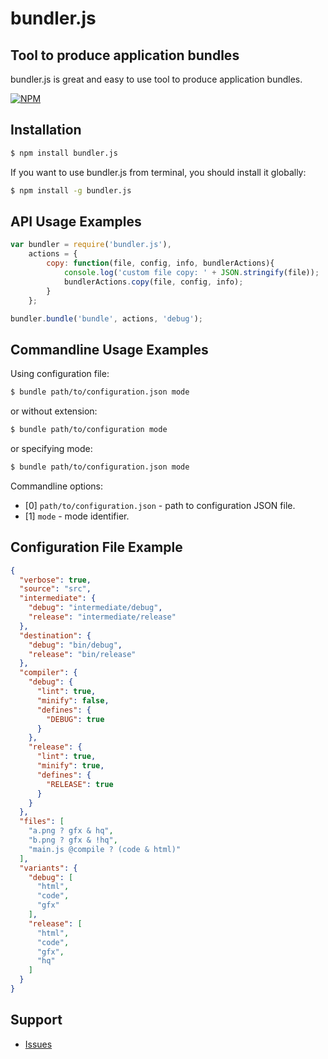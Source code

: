 # bundler.js

## Tool to produce application bundles

bundler.js is great and easy to use tool to produce application bundles.

[![NPM](https://nodei.co/npm/bundler.js.png?downloads=true&downloadRank=true&stars=true)](https://nodei.co/npm/bundler.js/)

## Installation

```bash
$ npm install bundler.js
```

If you want to use bundler.js from terminal, you should install it globally:

```bash
$ npm install -g bundler.js
```

## API Usage Examples

```javascript
var bundler = require('bundler.js'),
    actions = {
        copy: function(file, config, info, bundlerActions){
            console.log('custom file copy: ' + JSON.stringify(file));
            bundlerActions.copy(file, config, info);
        }
    };

bundler.bundle('bundle', actions, 'debug');
```

## Commandline Usage Examples

Using configuration file:
```bash
$ bundle path/to/configuration.json mode
```
or without extension:
```bash
$ bundle path/to/configuration mode
```
or specifying mode:
```bash
$ bundle path/to/configuration.json mode
```

Commandline options:
 * [0] `path/to/configuration.json` - path to configuration JSON file.
 * [1] `mode`                       - mode identifier.

## Configuration File Example
```json
{
  "verbose": true,
  "source": "src",
  "intermediate": {
    "debug": "intermediate/debug",
    "release": "intermediate/release"
  },
  "destination": {
    "debug": "bin/debug",
    "release": "bin/release"
  },
  "compiler": {
    "debug": {
      "lint": true,
      "minify": false,
      "defines": {
        "DEBUG": true
      }
    },
    "release": {
      "lint": true,
      "minify": true,
      "defines": {
        "RELEASE": true
      }
    }
  },
  "files": [
    "a.png ? gfx & hq",
    "b.png ? gfx & !hq",
    "main.js @compile ? (code & html)"
  ],
  "variants": {
    "debug": [
      "html",
      "code",
      "gfx"
    ],
    "release": [
      "html",
      "code",
      "gfx",
      "hq"
    ]
  }
}
```

## Support
 * [Issues](https://github.com/PsichiX/bundler.js/issues)